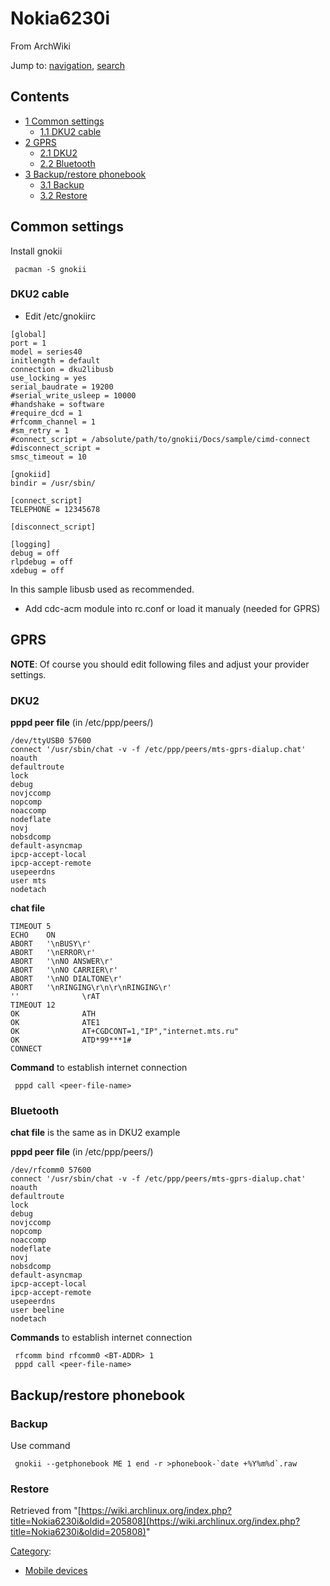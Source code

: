 # Nokia6230i

From ArchWiki

Jump to: [navigation](#column-one), [search](#searchInput)

## Contents

*   [1 Common settings](#Common_settings)
    *   [1.1 DKU2 cable](#DKU2_cable)
*   [2 GPRS](#GPRS)
    *   [2.1 DKU2](#DKU2)
    *   [2.2 Bluetooth](#Bluetooth)
*   [3 Backup/restore phonebook](#Backup.2Frestore_phonebook)
    *   [3.1 Backup](#Backup)
    *   [3.2 Restore](#Restore)

## Common settings

Install gnokii

```
 pacman -S gnokii

```

### DKU2 cable

*   Edit /etc/gnokiirc

```
[global]
port = 1                                                                                                                       
model = series40                                                                                                               
initlength = default                                                                                                           
connection = dku2libusb                                                                                                        
use_locking = yes                                                                                                              
serial_baudrate = 19200                                                                                                        
#serial_write_usleep = 10000                                                                                                   
#handshake = software                                                                                                          
#require_dcd = 1                                                                                                               
#rfcomm_channel = 1                                                                                                            
#sm_retry = 1                                                                                                                  
#connect_script = /absolute/path/to/gnokii/Docs/sample/cimd-connect                                                            
#disconnect_script =                                                                                                           
smsc_timeout = 10                                                                                                              

[gnokiid]
bindir = /usr/sbin/

[connect_script]
TELEPHONE = 12345678

[disconnect_script]

[logging]
debug = off
rlpdebug = off
xdebug = off

```

In this sample libusb used as recommended.

*   Add cdc-acm module into rc.conf or load it manualy (needed for GPRS)

## GPRS

**NOTE**: Of course you should edit following files and adjust your provider settings.

### DKU2

**pppd peer file** (in /etc/ppp/peers/)

```
/dev/ttyUSB0 57600
connect '/usr/sbin/chat -v -f /etc/ppp/peers/mts-gprs-dialup.chat'
noauth
defaultroute
lock 
debug
novjccomp 
nopcomp 
noaccomp 
nodeflate 
novj 
nobsdcomp
default-asyncmap
ipcp-accept-local
ipcp-accept-remote
usepeerdns
user mts
nodetach

```

**chat file**

```
TIMEOUT 5
ECHO    ON
ABORT   '\nBUSY\r'
ABORT   '\nERROR\r'
ABORT   '\nNO ANSWER\r'
ABORT   '\nNO CARRIER\r'
ABORT   '\nNO DIALTONE\r'
ABORT   '\nRINGING\r\n\r\nRINGING\r'
''              \rAT
TIMEOUT 12
OK              ATH
OK              ATE1
OK              AT+CGDCONT=1,"IP","internet.mts.ru"
OK              ATD*99***1#
CONNECT

```

**Command** to establish internet connection

```
 pppd call <peer-file-name>

```

### Bluetooth

**chat file** is the same as in DKU2 example

**pppd peer file** (in /etc/ppp/peers/)

```
/dev/rfcomm0 57600
connect '/usr/sbin/chat -v -f /etc/ppp/peers/mts-gprs-dialup.chat'
noauth
defaultroute
lock 
debug
novjccomp 
nopcomp 
noaccomp 
nodeflate 
novj 
nobsdcomp
default-asyncmap
ipcp-accept-local
ipcp-accept-remote
usepeerdns
user beeline
nodetach

```

**Commands** to establish internet connection

```
 rfcomm bind rfcomm0 <BT-ADDR> 1
 pppd call <peer-file-name>

```

## Backup/restore phonebook

### Backup

Use command

```
 gnokii --getphonebook ME 1 end -r >phonebook-`date +%Y%m%d`.raw

```

### Restore

Retrieved from "[https://wiki.archlinux.org/index.php?title=Nokia6230i&oldid=205808](https://wiki.archlinux.org/index.php?title=Nokia6230i&oldid=205808)"

[Category](/index.php/Special:Categories "Special:Categories"):

*   [Mobile devices](/index.php/Category:Mobile_devices "Category:Mobile devices")